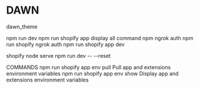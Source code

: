 # DAWN
dawn_theme

npm run dev
npm run shopify app     display all command
npm ngrok auth
npm run shopify ngrok auth
npm run shopify app dev

shopify node serve
npm run dev -- --reset


COMMANDS
   npm run shopify app env pull  Pull app and extensions environment variables
    npm run shopify app env show  Display app and extensions environment variables
